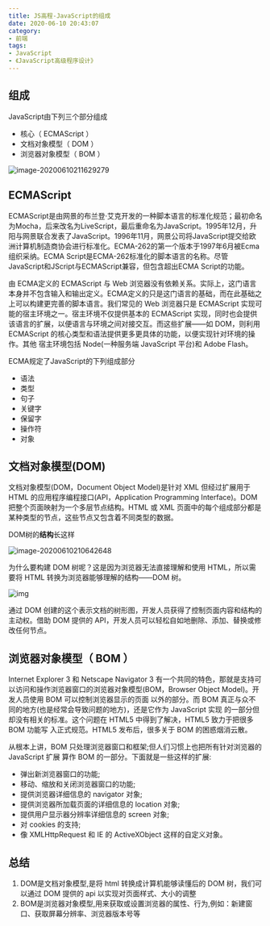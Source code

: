 ```yaml
---
title: JS高程-JavaScript的组成
date: 2020-06-10 20:43:07
category: 
- 前端
tags:
- JavaScript
- 《JavaScript高级程序设计》
---
```


## 组成

JavaScript由下列三个部分组成

- 核心（ ECMAScript ）
- 文档对象模型（ DOM ）
- 浏览器对象模型（ BOM ）

![image-20200610211629279](https://img-1251598303.cos.ap-guangzhou.myqcloud.com/image-20200610211629279.png)

## ECMAScript

ECMAScript是由网景的布兰登·艾克开发的一种脚本语言的标准化规范；最初命名为Mocha，后来改名为LiveScript，最后重命名为JavaScript。1995年12月，升阳与网景联合发表了JavaScript。1996年11月，网景公司将JavaScript提交给欧洲计算机制造商协会进行标准化。ECMA-262的第一个版本于1997年6月被Ecma组织采纳。ECMA Script是ECMA-262标准化的脚本语言的名称。尽管JavaScript和JScript与ECMAScript兼容，但包含超出ECMA Script的功能。

由 ECMA定义的 ECMAScript 与 Web 浏览器没有依赖关系。实际上，这门语言本身并不包含输入和输出定义。ECMA定义的只是这门语言的基础，而在此基础之上可以构建更完善的脚本语言。我们常见的 Web 浏览器只是 ECMAScript 实现可能的宿主环境之一。宿主环境不仅提供基本的 ECMAScript 实现，同时也会提供该语言的扩展，以便语言与环境之间对接交互。而这些扩展——如 DOM，则利用 ECMAScript 的核心类型和语法提供更多更具体的功能，以便实现针对环境的操作。其他 宿主环境包括 Node(一种服务端 JavaScript 平台)和 Adobe Flash。

ECMA规定了JavaScript的下列组成部分

- 语法
- 类型
- 句子
- 关键字
- 保留字
- 操作符
- 对象

## 文档对象模型(DOM)

文档对象模型(DOM，Document Object Model)是针对 XML 但经过扩展用于 HTML 的应用程序编程接口(API，Application Programming Interface)。DOM 把整个页面映射为一个多层节点结构。HTML 或 XML 页面中的每个组成部分都是某种类型的节点，这些节点又包含着不同类型的数据。

DOM树的**结构**长这样

![image-20200610210642648](https://img-1251598303.cos.ap-guangzhou.myqcloud.com/image-20200610210642648.png)

为什么要构建 DOM 树呢？这是因为浏览器无法直接理解和使用 HTML，所以需要将 HTML 转换为浏览器能够理解的结构——DOM 树。

![img](https://img-1251598303.cos.ap-guangzhou.myqcloud.com/125849ec56a3ea98d4b476c66c754f79.png)

通过 DOM 创建的这个表示文档的树形图，开发人员获得了控制页面内容和结构的主动权。借助 DOM 提供的 API，开发人员可以轻松自如地删除、添加、替换或修改任何节点。

## 浏览器对象模型（ BOM ）

Internet Explorer 3 和 Netscape Navigator 3 有一个共同的特色，那就是支持可以访问和操作浏览器窗口的浏览器对象模型(BOM，Browser Object Model)。开发人员使用 BOM 可以控制浏览器显示的页面 以外的部分。而 BOM 真正与众不同的地方(也是经常会导致问题的地方)，还是它作为 JavaScript 实现 的一部分但却没有相关的标准。这个问题在 HTML5 中得到了解决，HTML5 致力于把很多 BOM 功能写 入正式规范。HTML5 发布后，很多关于 BOM 的困惑烟消云散。

从根本上讲，BOM 只处理浏览器窗口和框架;但人们习惯上也把所有针对浏览器的 JavaScript 扩展 算作 BOM 的一部分。下面就是一些这样的扩展:

- 弹出新浏览器窗口的功能;
- 移动、缩放和关闭浏览器窗口的功能;
- 提供浏览器详细信息的 navigator 对象;
- 提供浏览器所加载页面的详细信息的 location 对象;
- 提供用户显示器分辨率详细信息的 screen 对象;
- 对 cookies 的支持;
- 像 XMLHttpRequest 和 IE 的 ActiveXObject 这样的自定义对象。

## 总结

1. DOM是文档对象模型,是将 html 转换成计算机能够读懂后的 DOM 树，我们可以通过 DOM 提供的 api 以实现对页面样式、大小的调整
2. BOM是浏览器对象模型,用来获取或设置浏览器的属性、行为,例如：新建窗口、获取屏幕分辨率、浏览器版本号等


